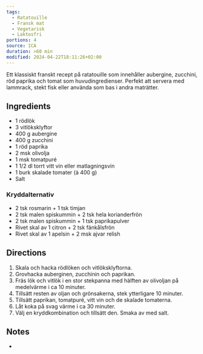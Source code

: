```yaml
---
tags:
  - Ratatouille
  - Fransk mat
  - Vegetarisk
  - Laktosfri
portions: 4
source: ICA
duration: >60 min
modified: 2024-04-22T18:11:26+02:00
---
```


Ett klassiskt franskt recept på ratatouille som innehåller aubergine, zucchini, röd paprika och tomat som huvudingredienser. Perfekt att servera med lammrack, stekt fisk eller använda som bas i andra maträtter.

## Ingredients
- 1 rödlök
- 3 vitlöksklyftor
- 400 g aubergine
- 400 g zucchini
- 1 röd paprika
- 2 msk olivolja
- 1 msk tomatpuré
- 1 1/2 dl torrt vitt vin eller matlagningsvin
- 1 burk skalade tomater (à 400 g)
- Salt

### Kryddalternativ
- 2 tsk rosmarin + 1 tsk timjan
- 2 tsk malen spiskummin + 2 tsk hela korianderfrön
- 2 tsk malen spiskummin + 1 tsk paprikapulver
- Rivet skal av 1 citron + 2 tsk fänkålsfrön
- Rivet skal av 1 apelsin + 2 msk ajvar relish

## Directions
1. Skala och hacka rödlöken och vitlöksklyftorna.
2. Grovhacka auberginen, zucchinin och paprikan.
3. Fräs lök och vitlök i en stor stekpanna med hälften av olivoljan på medelvärme i ca 10 minuter.
4. Tillsätt resten av oljan och grönsakerna, stek ytterligare 10 minuter.
5. Tillsätt paprikan, tomatpuré, vitt vin och de skalade tomaterna.
6. Låt koka på svag värme i ca 30 minuter.
7. Välj en kryddkombination och tillsätt den. Smaka av med salt.

## Notes
- 